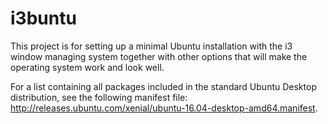 # i3buntu
This project is for setting up a minimal Ubuntu installation with the i3 window managing system together with other options that will make the operating system work and look well.

For a list containing all packages included in the standard Ubuntu Desktop distribution, see the following manifest file: http://releases.ubuntu.com/xenial/ubuntu-16.04-desktop-amd64.manifest.
